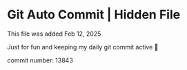 # Git Auto Commit | Hidden File

This file was added Feb 12, 2025

Just for fun and keeping my daily git commit active 🤪

commit number: 13843

